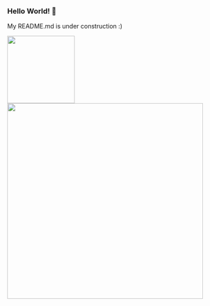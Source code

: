 ### Hello World!  👋

My README.md is under construction :)

<p align="left">
  <a href="https://github.com/ribaslucian/">
    <img
      align="center"
      height="154.5"
      src="https://github-readme-stats.vercel.app/api/top-langs/?username=ribaslucian&hide=html&layout=compact&theme=dracula"
    />
  </a>

  <a href="https://github.com/paola-machado/">
    <img
      align="center"
      width="450"
      src="https://github-readme-stats.vercel.app/api?username=ribaslucian&theme=dracula&count_private=true&show_icons=true&custom_title=Github%20Status&hide=issues"
    />
  </a>
</p>
